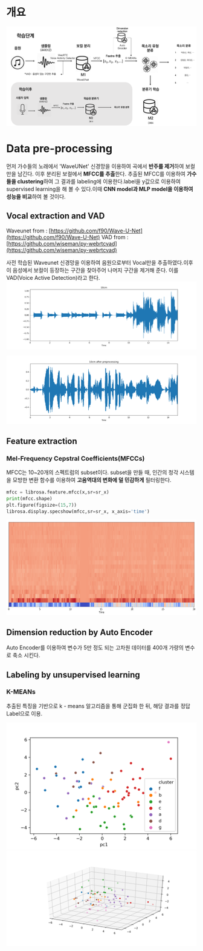 # 개요
![enter image description here](https://github.com/100jy/vocie-classificaion/blob/master/%EA%B7%B8%EB%A6%BC1.png)

# Data pre-processing

먼저 가수들의 노래에서  'WaveUNet' 신경망을 이용하여 곡에서 **반주를 제거**하여 보컬만을 남긴다. 이후 분리된 보컬에서 **MFCC를 추출**한다.  추출된 MFCC를 이용하여 **가수들을 clustering**하여 그 결과를 labeling에 이용한다.label을 y값으로 이용하여 supervised learning을 해 볼 수 있다.이때 **CNN model과 MLP model을 이용하여 성능을 비교**하여 볼 것이다.  
 
## Vocal extraction and VAD
Waveunet from : [https://github.com/f90/Wave-U-Net](https://github.com/f90/Wave-U-Net)
VAD from : [https://github.com/wiseman/py-webrtcvad](https://github.com/wiseman/py-webrtcvad)

사전 학습된 Waveunet 신경망을 이용하여 음원으로부터 Vocal만을 추출하였다.이후 이 음성에서 보컬이 등장하는 구간을 찾아주어 나머지 구간을 제거해 준다. 이를 VAD(Voice Active Detection)라고 한다. 
![enter image description here](https://github.com/100jy/vocie-classificaion/blob/master/voicepro/figures/sam_fig.png)

![enter image description here](https://github.com/100jy/vocie-classificaion/blob/master/voicepro/figures/sam_fig_2.png)

## Feature extraction
### Mel-Frequency Cepstral Coefficients(MFCCs)
MFCC는 10~20개의 스펙트럼의 subset이다. subset을 만들 때, 인간의 청각 시스템을 모방한 변환 함수를 이용하여 **고음역대의 변화에 덜 민감하게** 필터링한다.

```python
mfcc = librosa.feature.mfcc(x,sr=sr_x)
print(mfcc.shape)
plt.figure(figsize=(15,7))
librosa.display.specshow(mfcc,sr=sr_x, x_axis='time')
```
![enter image description here](https://github.com/100jy/vocie-classificaion/blob/master/output_13_2.png)

## Dimension reduction by Auto Encoder
 Auto Encoder를 이용하여 변수가 5만 정도 되는 고차원 데이터를 400개 가량의 변수로 축소 시킨다. 
## Labeling by unsupervised learning
### K-MEANs
추출된 특징을 기반으로 k - means 알고리즘을 통해 군집화 한 뒤, 해당 결과를 정답 Label으로 이용.



![enter image description here](https://github.com/100jy/vocie-classificaion/blob/master/fig3.png)
![enter image description here](https://github.com/100jy/vocie-classificaion/blob/master/fig4.png)

<!--stackedit_data:
eyJoaXN0b3J5IjpbNjk0ODcwNjg3LDM2NzMxMjE5NywtNzYzNT
A4ODk2LDE2NDI4NzUzODksMTk3MzUyMzI2NCwtMTc0NjA4MTEy
NCwtMTQ4MjkwNjQ0LDk2NDYwODk1Miw5NjQ2MDg5NTIsOTY2Nj
U3MjA2LC04MzQ5NDIxMjksLTE5NDIyMjI2NzksLTMxMDI3OTI1
LDM2MDI1MTcxMF19
-->